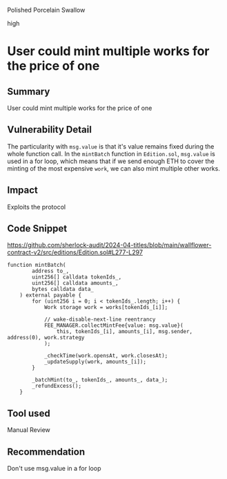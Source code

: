Polished Porcelain Swallow

high

# User could mint multiple works for the price of one

## Summary
User could mint multiple works for the price of one
## Vulnerability Detail
The particularity with `msg.value` is that it's value remains fixed during the whole function call. In the `mintBatch` function in `Edition.sol`, `msg.value` is used in a for loop, which means that if we send enough ETH to cover the minting of the most expensive `work`, we can also mint multiple other works.
## Impact
Exploits the protocol
## Code Snippet
https://github.com/sherlock-audit/2024-04-titles/blob/main/wallflower-contract-v2/src/editions/Edition.sol#L277-L297
```Solidity
function mintBatch(
        address to_,
        uint256[] calldata tokenIds_,
        uint256[] calldata amounts_,
        bytes calldata data_
    ) external payable {
        for (uint256 i = 0; i < tokenIds_.length; i++) {
            Work storage work = works[tokenIds_[i]];

            // wake-disable-next-line reentrancy
            FEE_MANAGER.collectMintFee{value: msg.value}(
                this, tokenIds_[i], amounts_[i], msg.sender, address(0), work.strategy
            );

            _checkTime(work.opensAt, work.closesAt);
            _updateSupply(work, amounts_[i]);
        }

        _batchMint(to_, tokenIds_, amounts_, data_);
        _refundExcess();
    }
```
## Tool used

Manual Review

## Recommendation
Don't use msg.value in a for loop
